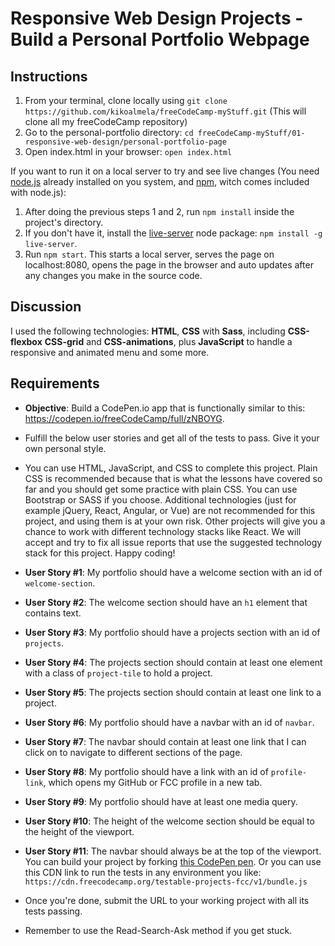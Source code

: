 # Responsive Web Design Projects - Build a Personal Portfolio Webpage

## Instructions
1. From your terminal, clone locally using `git clone https://github.com/kikoalmela/freeCodeCamp-myStuff.git` (This will clone all my freeCodeCamp repository)
2. Go to the personal-portfolio directory: `cd freeCodeCamp-myStuff/01-responsive-web-design/personal-portfolio-page`
3. Open index.html in your browser: `open index.html`

If you want to run it on a local server to try and see live changes (You need [node.js](https://nodejs.org/en/) already installed on you system, and [npm](https://www.npmjs.com/), witch comes included with node.js):

1. After doing the previous steps 1 and 2, run `npm install` inside the project's directory.
2. If you don't have it, install the [live-server](https://github.com/tapio/live-server) node package: `npm install -g live-server`.
3. Run `npm start`. This starts a local server, serves the page on localhost:8080, opens the page in the browser and auto updates after any changes you make in the source code.

## Discussion
I used the following technologies: **HTML**, **CSS** with **Sass**, including **CSS-flexbox** **CSS-grid** and **CSS-animations**, plus **JavaScript** to handle a responsive and animated menu and some more.

## Requirements
- **Objective**: Build a CodePen.io app that is functionally similar to this: https://codepen.io/freeCodeCamp/full/zNBOYG.
- Fulfill the below user stories and get all of the tests to pass. Give it your own personal style.
- You can use HTML, JavaScript, and CSS to complete this project. Plain CSS is recommended because that is what the lessons have covered so far and you should get some practice with plain CSS. You can use Bootstrap or SASS if you choose. Additional technologies (just for example jQuery, React, Angular, or Vue) are not recommended for this project, and using them is at your own risk. Other projects will give you a chance to work with different technology stacks like React. We will accept and try to fix all issue reports that use the suggested technology stack for this project. Happy coding!
- **User Story #1**: My portfolio should have a welcome section with an id of `welcome-section`.
- **User Story #2**: The welcome section should have an `h1` element that contains text.
- **User Story #3**: My portfolio should have a projects section with an id of `projects`.
- **User Story #4**: The projects section should contain at least one element with a class of `project-tile` to hold a project.
- **User Story #5**: The projects section should contain at least one link to a project.
- **User Story #6**: My portfolio should have a navbar with an id of `navbar`.
- **User Story #7**: The navbar should contain at least one link that I can click on to navigate to different sections of the page.
- **User Story #8**: My portfolio should have a link with an id of `profile-link`, which opens my GitHub or FCC profile in a new tab.
- **User Story #9**: My portfolio should have at least one media query.
- **User Story #10**: The height of the welcome section should be equal to the height of the viewport.
- **User Story #11**: The navbar should always be at the top of the viewport.
You can build your project by forking [this CodePen pen](http://codepen.io/freeCodeCamp/pen/MJjpwO). Or you can use this CDN link to run the tests in any environment you like: `https://cdn.freecodecamp.org/testable-projects-fcc/v1/bundle.js`

- Once you're done, submit the URL to your working project with all its tests passing.
- Remember to use the Read-Search-Ask method if you get stuck.